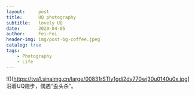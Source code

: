 ```yaml
---
layout:     post
title:      UQ photography
subtitle:   lovely UQ
date:       2020-04-05
author:     Fei-Fei
header-img: img/post-bg-coffee.jpeg
catalog: true
tags:
    - Photography
    - Life
---
```


!()[https://tva1.sinaimg.cn/large/00831rSTly1gdj2dy770wj30u0140u0x.jpg]
沿着UQ跑步，偶遇“歪头杀”。
